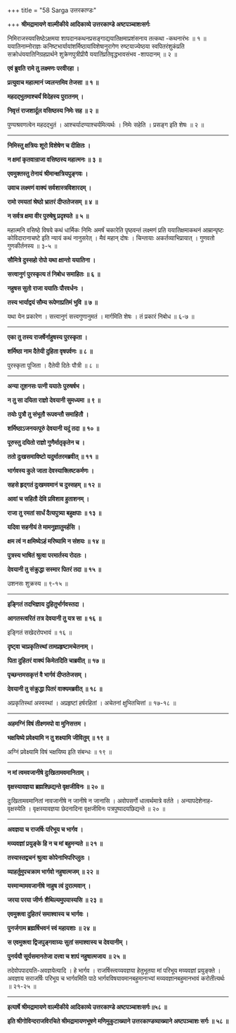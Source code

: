 +++
title = "58 Sarga उत्तरकाण्डः"

+++
**श्रीमद्रामायणे वाल्मीकीये आदिकाव्ये उत्तरकाण्डे अष्टपञ्चाशःसर्गः**

निमिराजस्यवसिष्ठेऽक्षमया शापदानकथनप्रसङ्गाद्ययातिक्षमाप्रशंसनाय तत्कथा -कथनारंभः ॥ १ ॥ ययातिनाम्नोराज्ञः कनिष्टभार्यायांशर्मिष्ठायांविशेषानुरागेण रुष्टयाज्येष्ठया स्वपितरंशुकंप्रति सक्रोधंययातिनिग्रहप्रार्थने शुक्रेणपुत्रीप्रीयै ययातिंप्रतिवृद्धभावसंभव -शापदानम् ॥ २ ॥

**एवं ब्रुवति रामे तु लक्ष्मणः परवीरहा ।**

**प्रत्युवाच महात्मानं ज्वलन्तमिव तेजसा ॥ १ ॥**

**महदद्भुतमाश्चर्यं विदेहस्य पुरातनम् ।**

**निवृत्तं राजशार्दूल वसिष्ठस्य निमेः सह ॥ २ ॥**

पुण्यश्रवणत्वेन महदद्भुतं । आश्चर्यादण्याश्चर्यमित्यर्थः । निमेः सहेति । प्रसङ्ग इति शेषः ॥ २ ॥

****

**निमिस्तु क्षत्रियः शूरो विशेषेण च दीक्षितः ।**

**न क्षमां कृतवान्राजा वसिष्ठस्य महात्मनः ॥ ३ ॥**

**एवमुक्तस्तु तेनायं श्रीमान्क्षत्रियपुङ्गवः ।**

**उवाच लक्ष्मणं वाक्यं सर्वशास्त्रविशारदम् ।**

**रामो रमयतां श्रेष्ठो भ्रातरं दीप्ततेजसम् ॥ ४ ॥**

**न सर्वत्र क्षमा वीर पुरुषेषु प्रदृश्यते ॥ ५ ॥**

महात्मनि वसिष्ठे विषये कथं धार्मिकः निमिः अमर्षं चकारेति पृष्ठवन्तं लक्ष्मणं प्रति ययातिक्षमाकथनं आम्रान्पृष्टः कोविदारानाचष्टे इति न्यायं कथं नानुसरेत् । मैवं महान् दोषः । चिन्तायाः अकर्तव्याभिप्रायात् । गुणवतो गुणकीर्तनस्य ॥ ३-५ ॥

**सौमित्रे दुस्सहो रोपो यथा क्षान्तो ययातिना ।**

**सत्त्वानुगं पुरस्कृत्य तं निबोध समाहितः ॥ ६ ॥**

**नहुषस सुतो राजा ययातिः पौरवर्धनः ।**

**तस्य भार्याद्वयं सौम्य रूपेणाप्रतिमं भुवि ॥ ७ ॥**

यथा येन प्रकारेण । सत्त्वानुगं सत्त्वगुणानुमतं । मार्गमिति शेषः । तं प्रकारं निबोध ॥ ६-७ ॥

****

**एका तु तस्य राजर्षेर्नाहुषस्य पुरस्कृता ।**

**शर्मिष्ठा नाम दैतेयी दुहिता वृषपर्वणः ॥ ८ ॥**

पुरस्कृता पूजिता । दैतेयी दितेः पौत्री ॥ ८ ॥

****

**अन्या तूशनसः पत्नी ययातेः पुरुषर्षभ ।**

**न तु सा दयिता राज्ञो देवयानी सुमध्यमा ॥ ९ ॥**

**तयोः पुत्रौ तु संभूतौ रूपवन्तौ समाहितौ ।**

**शर्मिष्ठाऽजनयत्पूरुं देवयानी यदुं तदा ॥ १० ॥**

**पूरुस्तु दयितो राज्ञो गुणैर्मातृकृतेन च ।**

**ततो दुःखसमाविष्टो यदुर्मातरमब्रवीत् ॥ ११ ॥**

**भार्गवस्य कुले जाता देवस्याक्लिष्टकर्मणः ।**

**सहसे हृद्गतं दुःखमवमानं च दुस्सहम् ॥ १२ ॥**

**आवां च सहितौ देवि प्रविशाव हुताशनम् ।**

**राजा तु रमतां सार्धं दैत्यपुत्र्या बहुक्षपाः ॥ १३ ॥**

**यदिवा सहनीयं ते मामनुज्ञातुमर्हसि ।**

**क्षम त्वं न क्षमिष्येऽहं मरिष्यामि न संशयः ॥ १४ ॥**

**पुत्रस्य भाषितं श्रुत्वा परमार्तस्य रोदतः ।**

**देवयानी तु संक्रुद्धा सस्मार पितरं तदा ॥ १५ ॥**

उशनसः शुक्रस्य ॥ ९-१५ ॥

****

**इङ्गितं तदभिज्ञाय दुहितुर्भार्गवस्तदा ।**

**आगतस्त्वरितं तत्र देवयानी तु यत्र सा ॥ १६ ॥**

इङ्गितं सखेदरोपभावं ॥ १६ ॥

**दृष्ट्वा चाप्रकृतिस्थां तामप्रहृष्टामचेतनाम् ।**

**पिता दुहितरं वाक्यं किमेतदिति चाब्रवीत् ॥ १७ ॥**

**पृच्छन्तमसकृत्तं वै भार्गवं दीप्ततेजसम् ।**

**देवयानी तु संक्रुद्धा पितरं वाक्यमब्रवीत् ॥ १८ ॥**

अप्रकृतिस्थां अस्वस्थां । अप्रहृष्टां हर्षरहितां । अचेतनां क्षुभितचित्तां ॥ १७-१८ ॥

****

**अहमग्निं विषं तीक्ष्णमपो वा मुनिसत्तम ।**

**भक्षयिष्ये प्रवेक्ष्यामि न तु शक्ष्यामि जीवितुम् ॥ १९ ॥**

अग्निं प्रवेक्ष्यामि विषं भक्षयिष्य इति संबन्धः ॥ १९ ॥

****

**न मां त्वमवजानीषे दुःखितामवमानिताम् ।**

**वृक्षस्यावज्ञया ब्रह्मश्छिद्यन्ते वृक्षजीविनः ॥ २० ॥**

दुःखितामवमानितां नावजानीषे न जानीषे न जानासि । अवोपसर्गो धात्वर्थमात्रे वर्तते । अन्यापदेशेनाह-वृक्षस्येति । वृक्षस्यावज्ञया छेदनादिना वृक्षजीविनः पत्रपुष्पादयछिद्यन्ते ॥ २० ॥

****

**अवज्ञया च राजर्षिः परिभूय च भार्गव ।**

**मय्यवज्ञां प्रयुङ्के हि न च मां बहुमन्यते ॥ २१ ॥**

**तस्यास्तद्वचनं श्रुत्वा कोपेनाभिपरिप्लुतः ।**

**व्याहर्तुमुपचक्राम भार्गवो नहुषात्मजम् ॥ २२ ॥**

**यस्मान्मामवजानीषे नाहुष त्वं दुरात्मवान् ।**

**जरया परया जीर्णः शैथिल्यमुपयास्यसि ॥ २३ ॥**

**एवमुक्त्वा दुहितरं समाश्वास्य च भार्गवः ।**

**पुनर्जगाम ब्रह्मर्षिभवनं स्वं महायशाः ॥ २४ ॥**

**स एवमुक्त्वा द्विजपुङ्गवाग्र्यः सुतां समाश्वास्य च देवयानीम् ।**

**पुनर्ययौ सूर्यसमानतेजा दत्त्वा च शापं नहुषात्मजाय ॥ २५ ॥**

तदेवोपपादयति-अवज्ञयेत्यादि । हे भार्गव । राजर्षिस्त्वय्यवज्ञया हेतुभूतया मां परिभूय मय्यवज्ञां प्रयुङ्क्ते । अवज्ञाय सराजर्षिः परिभूय च भार्गवमिति पाठे भार्गवविषयावमानबहुमानाभ्यां मय्यवज्ञानबहुमानभावं करोतीत्यर्थः ॥ २१-२५ ॥

****

**इत्यार्षे श्रीमद्रामायणे वाल्मीकीये आदिकाव्ये उत्तरकाण्डे अष्टपञ्चाशःसर्गः॥५८ ॥**

**इति श्रीगोविन्दराजविरचिते श्रीमद्रामायणभूषणे मणिमुकुटाख्याने उत्तरकाण्डव्याख्याने अष्टपञ्चाशः सर्गः ॥ ५८ ॥**
